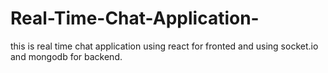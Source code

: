 # Real-Time-Chat-Application-
this is real time chat application using react for fronted and using socket.io and mongodb for backend.
